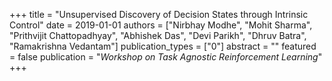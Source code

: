 +++
title = "Unsupervised Discovery of Decision States through Intrinsic Control"
date = 2019-01-01
authors = ["Nirbhay Modhe", "Mohit Sharma", "Prithvijit Chattopadhyay", "Abhishek Das", "Devi Parikh", "Dhruv Batra", "Ramakrishna Vedantam"]
publication_types = ["0"]
abstract = ""
featured = false
publication = "*Workshop on Task Agnostic Reinforcement Learning*"
+++

